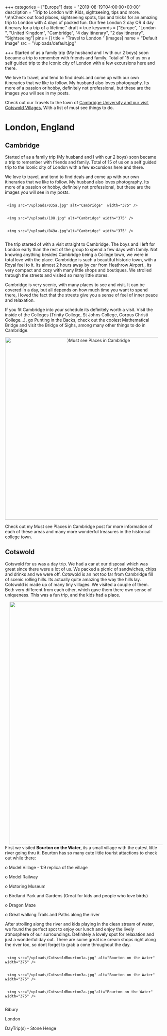 +++
categories = ["Europe"]
date = "2019-08-19T04:00:00+00:00"
description = "Trip to London with Kids, sightseeing, tips and more. \n\nCheck out food places, sightseeing spots, tips and tricks for an amazing trip to London with 4 days of packed fun. Our free London 2 day OR 4 day itinerary for a trip of a lifetime."
draft = true
keywords = ["Europe", "London ", "United Kingdom", "Cambridge", "4 day itinerary", "2 day itinerary", "Sightseeing"]
pins = []
title = "Travel to London "
[images]
name = "Default Image"
src = "/uploads/default.jpg"

+++
Started of as a family trip (My husband and I with our 2 boys) soon became a trip to remember with friends and family. Total of 15 of us on a self guided trip to the Iconic city of London with a few excursions here and there.

We love to travel, and tend to find deals and come up with our own itineraries that we like to follow. My husband also loves photography. Its more of a passion or hobby, definitely not professional, but these are the images you will see in my posts.

Check out our Travels to the town of [Cambridge University and our visit Cotswold Villages.](https://app.forestry.io/sites/dxxdura4wn0rvq/#/pages/content-blog-cambridge-university-beyond-md/ "Cambridge University & Cotswold") With a list of must see things to do.

# London, England

## Cambridge

Started of as a family trip (My husband and I with our 2 boys) soon became a trip to remember with friends and family. Total of 15 of us on a self guided trip to the Iconic city of London with a few excursions here and there.

We love to travel, and tend to find deals and come up with our own itineraries that we like to follow. My husband also loves photography. Its more of a passion or hobby, definitely not professional, but these are the images you will see in my posts.

<div class="row" >  
<div class="column" >

     <img src="/uploads/035a.jpg" alt="Cambridge"  width="375" />

</div>  
<div class="column">

     <img src="/uploads/108.jpg" alt="Cambridge" width="375" />

</div>

<div class="column">

     <img src="/uploads/049a.jpg"alt="Cambridge" width="375" />

</div>

</div>

The trip started of with a visit straight to Cambridge. The boys and I left for London early than the rest of the group to spend a few days with family. Not knowing anything besides Cambridge being a College town, we were in total love with the place. Cambridge is such a beautiful historic town, with a Royal feel to it. Its almost 2 hours away by car from Heathrow Airport., its very compact and cozy with many little shops and boutiques. We strolled through the streets and visited so many little stores.

Cambridge is very scenic,  with many places to see and visit. It can be covered in a day, but all depends on how much time you want to spend there, i loved the fact that the streets give you a sense of feel of inner peace and relaxation.

If you fit Cambridge into your schedule its definitely worth a visit. Visit the inside of the Colleges (Trinity College, St Johns College, Corpus Christi College...), go Punting in the Backs, check out the coolest Mathematical Bridge and visit the Bridge of Sighs, among many other things to do in Cambridge.

<center><img src="/uploads/Cambridge Pin.png" alt="}Must see Places  in Cambridge"  width="600" /> </center>

Check out my Must see Places in Cambridge post for more information of each of these areas and many more wonderful treasures in the historical college town.

## Cotswold

Cotswold for us was a day trip. We had a car at our disposal which was great since there were a lot of us. We packed a picnic of sandwiches, chips and drinks and we were off. Cotswold is an not too far from Cambridge fill of scenic rolling hills. Its actually quite amazing the way the hills lay.  Cotswold is made up of many tiny villages. We visited a couple of them. Both very different from each other, which gave them there own sense of uniqueness. This was a fun trip, and the kids had a place.

<img style="padding: 0 15px; float: left;" src="/uploads/CotswoldBourton4a.jpg" width="600"  height="800"/>

First we visited **Bourton on the Water**, its a small village with the cutest little river going thru it. Bourton has so many cute little tourist attactions to check out while there:

o Model Village - 1:9 replica of the village

o Model Railway

o Motoring Museum

o Birdland Park and Gardens (Great for kids and people who love birds)

o Dragon Maze

o Great walking Trails and Paths along the river

After strolling along the river and kids playing in the clean stream of water, we found the perfect spot to enjoy our lunch and enjoy the lively atmosphere of our surroundings. Definitely a lovely spot for relaxation and just a wonderful day out. There are some great ice cream shops right along the river too, so dont forget to grab a cone throughout the day.

<div class="row" >  
<div class="column" >

     <img src="/uploads/CotswoldBourton1a.jpg" alt="Bourton on the Water"  width="375" />

</div>  
<div class="column">

     <img src="/uploads/CotswoldBourton3a.jpg" alt="Bourton on the Water" width="375" />

</div>

<div class="column">

     <img src="/uploads/CotswoldBourton2a.jpg"alt="Bourton on the Water" width="375" />

</div>

</div>

Bibury

London

DayTrip(s) - Stone Henge
